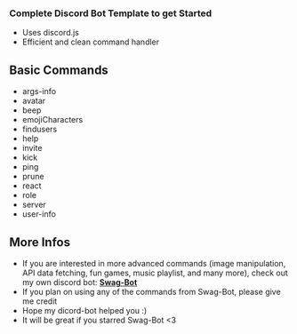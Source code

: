 ### Complete Discord Bot Template to get Started
- Uses discord.js
- Efficient and clean command handler

## Basic Commands
- args-info
- avatar
- beep
- emojiCharacters
- findusers
- help
- invite
- kick
- ping
- prune
- react
- role
- server
- user-info

## More Infos
- If you are interested in more advanced commands (image manipulation, API data fetching, fun games, music playlist, and many more), check out my own discord bot: **[Swag-Bot](https://github.com/c3duan/Swag-Bot)**
- If you plan on using any of the commands from Swag-Bot, please give me credit
- Hope my dicord-bot helped you :)
- It will be great if you starred Swag-Bot <3




